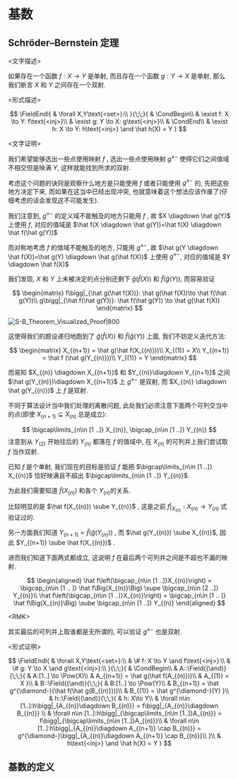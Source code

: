 # 基数

## Schröder–Bernstein 定理

\<文字描述\>

如果存在一个函数 $f: X \to Y$ 是单射, 而且存在一个函数 $g: Y\to X$ 是单射, 那么我们断言 $X$ 和 $Y$ 之间存在一个双射. 

\<形式描述\> 

$$
\FieldEndl{
    & \forall X,Y\text{<set>}:\\
}{\;\;}{
    & \CondBegin\\
    & \exist f: X \to Y: f\text{<inj>}\\
    & \exist g: Y \to X: g\text{<inj>}\\
    & \CondEnd\\
    & \exist h: X \to Y: h\text{<inj>} \and \hat h(X) = Y
}
$$

\<文字证明\>

我们希望能够选出一些点使用映射 $f$ , 选出一些点使用映射 $g^{\diamond-}$ 使得它们之间值域不相交但是映满 $Y$, 这样就能找到所求的双射. 

考虑这个问题的诀窍是观察什么地方是只能使用 $f$ 或者只能使用 $g^{\diamond-}$ 的, 先把这些地方决定下来, 而如果在这当中已经出现冲突, 也就意味着这个想法应该作废了(仔细考虑的话会发现这不可能发生). 

我们注意到, $g^{\diamond-}$ 的定义域不能触及的地方只能用 $f$ , 故 $X \diagdown \hat g(Y)$ 上使用 $f$, 对应的值域是 $\hat f(X \diagdown \hat g(Y))=\hat f(X) \diagdown \hat f(\hat g(Y))$

而对称地考虑 $f$ 的值域不能触及的地方, 只能用 $g^{\diamond-}$, 故 $\hat g(Y \diagdown \hat f(X))=\hat g(Y) \diagdown \hat g(\hat f(X))$ 上使用 $g^{\diamond-}$, 对应的值域是 $Y \diagdown \hat f(X)$

我们发现, $X$ 和 $Y$ 上未被决定的点分别还剩下 $\hat g(\hat f(X))$ 和 $\hat f(\hat g(Y))$, 而容易验证

$$
\begin{matrix}
f\bigg|_{\hat g(\hat f(X))}: \hat g(\hat f(X))\to \hat f(\hat g(Y))\\
g\bigg|_{\hat f(\hat g(Y))}: \hat f(\hat g(Y)) \to \hat g(\hat f(X))
\end{matrix}
$$ 

![S-B_Theorem_Visualized_Proof|800](S-B_Theorem_Visualized_Proof.svg)

这使得我们的题设递归地跑到了 $\hat g(\hat f(X))$ 和 $\hat f(\hat g(Y))$ 上面, 我们不妨定义迭代方法: 

$$
\begin{matrix}
X_{(n+1)} = \hat g(\hat f(X_{(n)}))\\
X_{(1)} = X\\
Y_{(n+1)} = \hat f (\hat g(Y_{(n)}))\\
Y_{(1)} = Y
\end{matrix}
$$

而易知 $X_{(n)} \diagdown X_{(n+1)}$ 和 $Y_{(n)}\diagdown Y_{(n+1)}$ 之间 $\hat g(Y_{(n)})\diagdown X_{(n+1)}$ 上 $g^{\diamond-}$ 是双射, 而 $X_{(n)} \diagdown \hat g(Y_{(n)})$ 上 $f$ 是双射. 

不同于算法设计当中我们处理的离散问题, 此处我们必须注意下面两个可列交当中的点(即使 $X_{(n+1)} \subsetneq X_{(n)}$ 总是成立): 

$$
\bigcap\limits_{n\in [1 ..]} X_{(n)}, \bigcap_{n\in [1 ..]} Y_{(n)}
$$
注意到从 $Y_{(2)}$ 开始往后的 $Y_{(n)}$ 都落在 $f$ 的值域中, 在 $X_{(n)}$ 的可列并上我们尝试取 $f$ 当作双射. 

已知 $f$ 是个单射, 我们现在的目标是验证 $f$ 能把 $\bigcap\limits_{n\in [1 ..]} X_{(n)}$ 恰好映满且不超出 $\bigcap\limits_{n\in [1 ..]} Y_{(n)}$. 

为此我们需要知道 $\hat f(X_{(n)})$ 和各个 $Y_{(n)}$的关系. 

比较明显的是 $\hat f(X_{(n)}) \sube Y_{(n)}$ , 这是之前 $f\bigg|_{X_{(n)}} : X_{(n)} \to Y_{(n)}$ 式验证过的. 

另一方面我们知道 $Y_{(n+1)} = \hat f(\hat g(Y_{(n)}))$ , 而 $\hat g(Y_{(n)}) \sube X_{(n)}$, 因此 $Y_{(n+1)} \sube \hat f(X_{(n)})$ . 

进而我们知道下面两式都成立, 这说明 $f$ 在最后两个可列并之间是不超也不漏的映射. 

$$
\begin{aligned}
\hat f\left(\bigcap_{n\in [1 ..]}X_{(n)}\right)
= \bigcap_{n\in [1 .. ]} \hat f\Big(X_{(n)}\Big)
\supe \bigcap_{n\in [2 ..]} Y_{(n)}\\
\hat f\left(\bigcap_{n\in [1 ..]}X_{(n)}\right)
= \bigcap_{n\in [1 .. ]} \hat f\Big(X_{(n)}\Big)
\sube \bigcap_{n\in [1 ..]} Y_{(n)}
\end{aligned}
$$ 

\<RMK\>

其实最后的可列并上取谁都是无所谓的, 可以验证 $g^{\diamond-}$ 也是双射. 

\<形式证明\>

$$
\FieldEndl{
    & \forall X,Y\text{<set>}:\\
    & \# f: X \to Y \and f\text{<inj>}:\\
    & \# g: Y \to X \and g\text{<inj>}:\\
}{\;\;}{
    & \CondBegin\\
    & A::\Field{(\and)}{\;\;}{
        & A:[1..] \to \Pow(X)\\
        & A_{(n+1)} = \hat g(\hat f(A_{(n)}))\\
        & A_{(1)} = X
    }\\
    & B::\Field{(\and)}{\;\;}{
        & B:[1..] \to \Pow(Y)\\
        & B_{(n+1)} = \hat g^{\diamond-}(\hat f(\hat g(B_{(n)})))\\
        & B_{(1)} = \hat g^{\diamond-}(Y)
    }\\
    & h::\Field{(\and)}{\;\;}{
        & h: X\to Y\\
        & \forall n\in [1..]:h\bigg|_{A_{(n)}\diagdown B_{(n)}} 
        = f\bigg|_{A_{(n)}\diagdown B_{(n)}} \\
        & \forall n\in [1..]:h\bigg|_{\bigcap\limits_{n\in [1..]}A_{(n)}} 
        = f\bigg|_{\bigcap\limits_{n\in [1..]}A_{(n)}}\\
        & \forall n\in [1..]:h\bigg|_{A_{(n)}\diagdown A_{(n+1)} \cap B_{(n)}} 
        = g^{\diamond-}\bigg|_{A_{(n)}\diagdown A_{(n+1)} \cap B_{(n)}}\\
    }\\
    & h\text{<inj>} \and \hat h(X) = Y
}
$$

## 基数的定义

